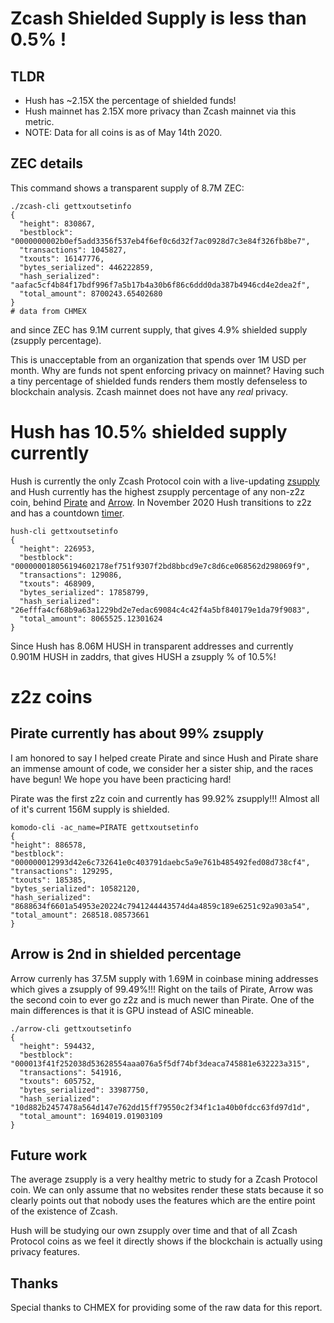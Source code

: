 # Zcash Shielded Supply is less than 0.5% !

## TLDR

 * Hush has ~2.15X the percentage of shielded funds!
 * Hush mainnet has 2.15X more privacy than Zcash mainnet via this metric.
 * NOTE: Data for all coins is as of May 14th 2020.

## ZEC details

This command shows a transparent supply of 8.7M ZEC:

```
./zcash-cli gettxoutsetinfo
{
  "height": 830867,
  "bestblock": "0000000002b0ef5add3356f537eb4f6ef0c6d32f7ac0928d7c3e84f326fb8be7",
  "transactions": 1045827,
  "txouts": 16147776,
  "bytes_serialized": 446222859,
  "hash_serialized": "aafac5cf4b84f17bdf996f7a5b17b4a30b6f86c6ddd0da387b4946cd4e2dea2f",
  "total_amount": 8700243.65402680
}
# data from CHMEX
```
and since ZEC has 9.1M current supply, that gives 4.9% shielded supply (zsupply percentage).

This is unacceptable from an organization that spends over 1M USD per month. Why are funds not spent enforcing
privacy on mainnet? Having such a tiny percentage of shielded funds renders them mostly defenseless to blockchain analysis. Zcash mainnet does not have any *real* privacy.

# Hush has 10.5% shielded supply currently

Hush is currently the only Zcash Protocol coin with a live-updating <a href="https://myhush.org/supply">zsupply</a> and
Hush currently has the highest zsupply percentage of any non-z2z coin, behind <a href="https://pirate.black">Pirate</a> and <a href="https://arrowchain.io">Arrow</a>. 
In November 2020 Hush transitions to z2z and has a countdown <a href="https://myhush.org/halving">timer</a>.
 
 
```
hush-cli gettxoutsetinfo
{
  "height": 226953,
  "bestblock": "000000018056194602178ef751f9307f2bd8bbcd9e7c8d6ce068562d298069f9",
  "transactions": 129086,
  "txouts": 468909,
  "bytes_serialized": 17858799,
  "hash_serialized": "26efffa4cf68b9a63a1229bd2e7edac69084c4c42f4a5bf840179e1da79f9083",
  "total_amount": 8065525.12301624
}
```

Since Hush has 8.06M HUSH in transparent addresses and currently 0.901M HUSH in zaddrs, that gives HUSH a zsupply % of 10.5%!

# z2z coins

## Pirate currently has about 99% zsupply
 
 I am honored to say I helped create Pirate and since Hush and Pirate share an immense amount of code, we consider her a
 sister ship, and the races have begun! We hope you have been practicing hard!
 
 Pirate was the first z2z coin and currently has 99.92% zsupply!!! Almost all of it's current 156M supply is shielded.
 
  ```
 komodo-cli -ac_name=PIRATE gettxoutsetinfo
{
  "height": 886578,
  "bestblock": "000000012993d42e6c732641e0c403791daebc5a9e761b485492fed08d738cf4",
  "transactions": 129295,
  "txouts": 185385,
  "bytes_serialized": 10582120,
  "hash_serialized": "8688634f6601a54953e20224c7941244443574d4a4859c189e6251c92a903a54",
  "total_amount": 268518.08573661
}
```
 ## Arrow is 2nd in shielded percentage
 
 Arrow currenly has 37.5M supply with 1.69M in coinbase mining addresses which gives a zsupply of 99.49%!!!
 Right on the tails of Pirate, Arrow was the second coin to ever go z2z and is much newer than Pirate.
 One of the main differences is that it is GPU instead of ASIC mineable.
 
```
./arrow-cli gettxoutsetinfo
{
  "height": 594432,
  "bestblock": "000013f41f252038d53628554aaa076a5f5df74bf3deaca745881e632223a315",
  "transactions": 541916,
  "txouts": 605752,
  "bytes_serialized": 33987750,
  "hash_serialized": "10d882b2457478a564d147e762dd15ff79550c2f34f1c1a40b0fdcc63fd97d1d",
  "total_amount": 1694019.01903109
}
 ```

## Future work

The average zsupply is a very healthy metric to study for a Zcash Protocol coin. We can
only assume that no websites render these stats because it so clearly points out that
nobody uses the features which are the entire point of the existence of Zcash.

Hush will be studying our own zsupply over time and that of all Zcash Protocol coins
as we feel it directly shows if the blockchain is actually using privacy features.

## Thanks

Special thanks to CHMEX for providing some of the raw data for this report.
